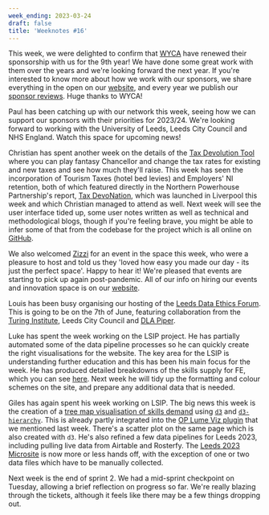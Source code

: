 ```yaml
---
week_ending: 2023-03-24
draft: false
title: 'Weeknotes #16'
---
```


This week, we were delighted to confirm that [WYCA](https://www.westyorks-ca.gov.uk/) have renewed their sponsorship with us for the 9th year! We have done some great work with them over the years and we're looking forward the next year. If you're interested to know more about how we work with our sponsors, we share everything in the open on our [website](https://open-innovations.org/services/sponsors), and every year we publish our [sponsor reviews](https://open-innovations.org/services/sponsors/reports/2022/). Huge thanks to WYCA!

Paul has been catching up with our network this week, seeing how we can support our sponsors with their priorities for 2023/24. We're looking forward to working with the University of Leeds, Leeds City Council and NHS England. Watch this space for upcoming news! 

Christian has spent another week on the details of the [Tax Devolution Tool](https://economic-analytics.shinyapps.io/Tax-Devolution) where you can play fantasy Chancellor and change the tax rates for existing and new taxes and see how much they'll raise. This week has seen the incorporation of Tourism Taxes (hotel bed levies) and Employers' NI retention, both of which featured directly in the Northern Powerhouse Partnership's report, [Tax DevoNation](https://www.northernpowerhousepartnership.co.uk/publications/fiscal-devonation-a-blueprint-for-devolving-tax/), which was launched in Liverpool this week and which Christian managed to attend as well. Next week will see the user interface tided up, some user notes written as well as technical and methodological blogs, though if you're feeling brave, you might be able to infer some of that from the codebase for the project which is all online on [GitHub](https://github.com/ChristianSpence/Tax-Devolution).

We also welcomed [Zizzi](https://www.zizzi.co.uk/) for an event in the space this week, who were a pleasure to host and told us they 'loved how easy you made our day - its just the perfect space'. Happy to hear it! We're pleased that events are starting to pick up again post-pandemic. All of our info on hiring our events and innovation space is on our [website](https://open-innovations.org/services/events/). 

Louis has been busy organising our hosting of the [Leeds Data Ethics Forum](https://www.eventbrite.co.uk/e/leeds-data-ethics-forum-hosted-by-open-innovations-and-dla-piper-tickets-596697938597). This is going to be on the 7th of June, featuring collaboration from the [Turing Institute](https://www.turing.ac.uk/), Leeds City Council and [DLA Piper](https://www.dlapiper.com/en-gb).

Luke has spent the week working on the LSIP project. He has partially automated some of the data pipeline processes so he can quickly create the right visualisations for the website. The key area for the LSIP is understanding further education and this has been his main focus for the week. He has produced detailed breakdowns of the skills supply for FE, which you can see [here](https://open-innovations.github.io/WNYCC-LSIP/wycc/supply/fe/). Next week he will tidy up the formatting and colour schemes on the site, and prepare any additional data that is needed.

Giles has again spent his week working on LSIP. The big news this week is the creation of a [tree map visualisation of skills demand](https://open-innovations.github.io/WNYCC-LSIP/wycc/demand/) using [`d3`](https://d3js.org/) and [`d3-hierarchy`](https://github.com/d3/d3-hierarchy). This is already partly integrated into the [OP Lume Viz plugin](https://open-innovations.github.io/oi-lume-charts) that we mentioned last week. There's a scatter plot on the same page which is also created with `d3`. He's also refined a few data pipelines for Leeds 2023, including pulling live data from Airtable and Rosterfy. The [Leeds 2023 Microsite](https://data.leeds2023.co.uk) is now more or less hands off, with the exception of one or two data files which have to be manually collected.

Next week is the end of sprint 2. We had a mid-sprint checkpoint on Tuesday, allowing a brief reflection on progress so far. We're really blazing through the tickets, although it feels like there may be a few things dropping out.
